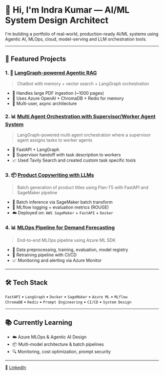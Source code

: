 # 👋 Hi, I'm Indra Kumar — AI/ML System Design Architect

I'm building a portfolio of real-world, production-ready AI/ML systems using Agentic AI, MLOps, cloud, model-serving and LLM orchestration tools.

---

## 🚀 Featured Projects

### 1. 🤖 [LangGraph-powered Agentic RAG](https://github.com/indrakumar94/rag-langgraph-agenticai)
> Chatbot with memory + vector search + LangGraph orchestration
- 📄 Handles large PDF ingestion (~1000 pages)
- 🧠 Uses Azure OpenAI + ChromaDB + Redis for memory
- 🔁 Multi-user, async architecture

### 2. 📊 [Multi Agent Orchestration with Supervisor/Worker Agent System](https://github.com/indrakumar94/multiagent_orchestration_langgraph)
> LangGraph-powered multi agent orchestration where a supervisor agent assigns tasks to worker agents
- 🧹 FastAPI + LangGraph
- 🔁 Supervisor handoff with task description to workers
- 📈 Used Tavily Search and created custom task specific tools
  
### 3. 📦 [Product Copywriting with LLMs](https://github.com/your-username/product-copywriter-llm)
> Batch generation of product titles using Flan-T5 with FastAPI and SageMaker pipeline
- 🔁 Batch inference via SageMaker batch transform
- 🧪 MLflow logging + evaluation metrics (ROUGE)
- ☁️ Deployed on: `AWS SageMaker` + `FastAPI` + `Docker`

### 4. 📊 [MLOps Pipeline for Demand Forecasting](https://github.com/your-username/demand-forecasting-pipeline)
> End-to-end MLOps pipeline using Azure ML SDK
- 🧹 Data preprocessing, training, evaluation, model registry
- 🔁 Retraining pipeline with CI/CD
- 📈 Monitoring and alerting via Azure Monitor

---

## 🛠 Tech Stack

`FastAPI` • `LangGraph` • `Docker` • `SageMaker` • `Azure ML` • `MLflow`  
`ChromaDB` • `Redis` • `Prompt Engineering` • `CI/CD` • `System Design`

---

## 📚 Currently Learning

- ☁️ Azure MLOps & Agentic AI Design
- 📦 Multi-model architecture & batch pipelines
- 🔍 Monitoring, cost optimization, prompt security

---

🔗 [LinkedIn](https://www.linkedin.com/in/indra-kumar/) 

